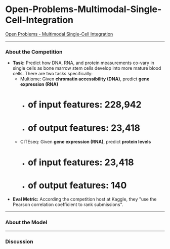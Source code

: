 # Open-Problems-Multimodal-Single-Cell-Integration

[Open Problems - Multimodal Single-Cell Integration](https://www.kaggle.com/competitions/open-problems-multimodal)

---
### About the Competition
- **Task:** Predict how DNA, RNA, and protein measurements co-vary in single cells as bone marrow stem cells develop into more mature blood cells. There are two tasks specifically:
  - Multiome: Given **chromatin accessibility (DNA)**, predict **gene expression (RNA)**
    - # of input features: 228,942
    - # of output features: 23,418
  - CITEseq: Given **gene expression (RNA)**, predict **protein levels**
    - # of input features: 23,418
    - # of output features: 140
- **Eval Metric:** According the competition host at Kaggle, they "use the Pearson correlation coefficient to rank submissions". 

---
### About the Model

---
### Discussion
